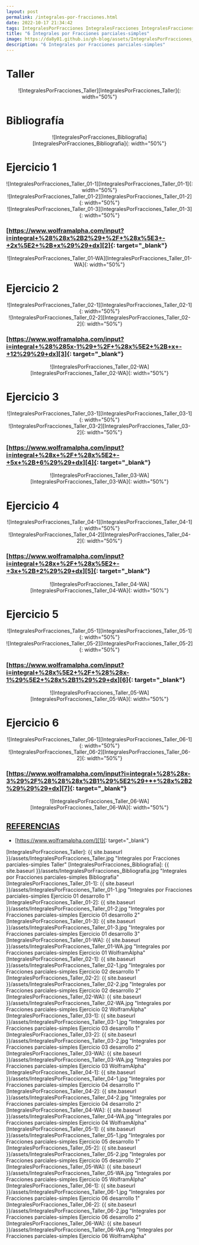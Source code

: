 ```yaml
---
layout: post
permalink: /integrales-por-fracciones.html
date: 2022-10-17 21:34:42
tags: IntegralesPorFracciones IntegralesFracciones IntegralesFraccionesParcialesSimples "6 Integrales por Fracciones parciales-simples" Integrales Fracciones ParcialesSimples math mathematics calculus matemáticas cálculo
title: "6 Integrales por Fracciones parciales-simples"
image: https://da8y01.github.io/gh-blog/assets/IntegralesPorFracciones_Bibliografia.jpg
description: "6 Integrales por Fracciones parciales-simples"
---
```



# Taller
<div style="text-align:center" markdown="1">
![IntegralesPorFracciones_Taller][IntegralesPorFracciones_Taller]{: width="50%"}
</div>

# Bibliografía
<div style="text-align:center" markdown="1">
![IntegralesPorFracciones_Bibliografia][IntegralesPorFracciones_Bibliografia]{: width="50%"}
</div>


# Ejercicio 1
<div style="text-align:center" markdown="1">
![IntegralesPorFracciones_Taller_01-1][IntegralesPorFracciones_Taller_01-1]{: width="50%"}
</div>
<div style="text-align:center" markdown="1">
![IntegralesPorFracciones_Taller_01-2][IntegralesPorFracciones_Taller_01-2]{: width="50%"}
</div>
<div style="text-align:center" markdown="1">
![IntegralesPorFracciones_Taller_01-3][IntegralesPorFracciones_Taller_01-3]{: width="50%"}
</div>

### [https://www.wolframalpha.com/input?i=integral+%28%28x%2B2%29+%2F+%28x%5E3+-+2x%5E2+%2B+x%29%29+dx][2]{: target="_blank"}
<div style="text-align:center" markdown="1">
![IntegralesPorFracciones_Taller_01-WA][IntegralesPorFracciones_Taller_01-WA]{: width="50%"}
</div>


# Ejercicio 2
<div style="text-align:center" markdown="1">
![IntegralesPorFracciones_Taller_02-1][IntegralesPorFracciones_Taller_02-1]{: width="50%"}
</div>
<div style="text-align:center" markdown="1">
![IntegralesPorFracciones_Taller_02-2][IntegralesPorFracciones_Taller_02-2]{: width="50%"}
</div>

### [https://www.wolframalpha.com/input?i=integral+%28%285x-1%29+%2F+%28x%5E2+%2B+x+-+12%29%29+dx][3]{: target="_blank"}
<div style="text-align:center" markdown="1">
![IntegralesPorFracciones_Taller_02-WA][IntegralesPorFracciones_Taller_02-WA]{: width="50%"}
</div>


# Ejercicio 3
<div style="text-align:center" markdown="1">
![IntegralesPorFracciones_Taller_03-1][IntegralesPorFracciones_Taller_03-1]{: width="50%"}
</div>
<div style="text-align:center" markdown="1">
![IntegralesPorFracciones_Taller_03-2][IntegralesPorFracciones_Taller_03-2]{: width="50%"}
</div>

### [https://www.wolframalpha.com/input?i=integral+%28x+%2F+%28x%5E2+-+5x+%2B+6%29%29+dx][4]{: target="_blank"}
<div style="text-align:center" markdown="1">
![IntegralesPorFracciones_Taller_03-WA][IntegralesPorFracciones_Taller_03-WA]{: width="50%"}
</div>


# Ejercicio 4
<div style="text-align:center" markdown="1">
![IntegralesPorFracciones_Taller_04-1][IntegralesPorFracciones_Taller_04-1]{: width="50%"}
</div>
<div style="text-align:center" markdown="1">
![IntegralesPorFracciones_Taller_04-2][IntegralesPorFracciones_Taller_04-2]{: width="50%"}
</div>

### [https://www.wolframalpha.com/input?i=integral+%28x+%2F+%28x%5E2+-+3x+%2B+2%29%29+dx][5]{: target="_blank"}
<div style="text-align:center" markdown="1">
![IntegralesPorFracciones_Taller_04-WA][IntegralesPorFracciones_Taller_04-WA]{: width="50%"}
</div>


# Ejercicio 5
<div style="text-align:center" markdown="1">
![IntegralesPorFracciones_Taller_05-1][IntegralesPorFracciones_Taller_05-1]{: width="50%"}
</div>
<div style="text-align:center" markdown="1">
![IntegralesPorFracciones_Taller_05-2][IntegralesPorFracciones_Taller_05-2]{: width="50%"}
</div>

### [https://www.wolframalpha.com/input?i=integral+%28x%5E2+%2F+%28%28x-1%29%5E2+%28x%2B1%29%29+dx][6]{: target="_blank"}
<div style="text-align:center" markdown="1">
![IntegralesPorFracciones_Taller_05-WA][IntegralesPorFracciones_Taller_05-WA]{: width="50%"}
</div>


# Ejercicio 6
<div style="text-align:center" markdown="1">
![IntegralesPorFracciones_Taller_06-1][IntegralesPorFracciones_Taller_06-1]{: width="50%"}
</div>
<div style="text-align:center" markdown="1">
![IntegralesPorFracciones_Taller_06-2][IntegralesPorFracciones_Taller_06-2]{: width="50%"}
</div>

### [https://www.wolframalpha.com/input?i=integral+%28%28x-3%29%2F%28%28%28x%2B1%29%5E2%29+*+%28x%2B2%29%29%29+dx][7]{: target="_blank"}
<div style="text-align:center" markdown="1">
![IntegralesPorFracciones_Taller_06-WA][IntegralesPorFracciones_Taller_06-WA]{: width="50%"}
</div>


## <span id="referencias">[REFERENCIAS](#referencias)</span>
* [https://www.wolframalpha.com/][1]{: target="_blank"}


[1]: https://www.wolframalpha.com/
[2]: https://www.wolframalpha.com/input?i=integral+%28%28x%2B2%29+%2F+%28x%5E3+-+2x%5E2+%2B+x%29%29+dx
[3]: https://www.wolframalpha.com/input?i=integral+%28%285x-1%29+%2F+%28x%5E2+%2B+x+-+12%29%29+dx
[4]: https://www.wolframalpha.com/input?i=integral+%28x+%2F+%28x%5E2+-+5x+%2B+6%29%29+dx
[5]: https://www.wolframalpha.com/input?i=integral+%28x+%2F+%28x%5E2+-+3x+%2B+2%29%29+dx
[6]: https://www.wolframalpha.com/input?i=integral+%28x%5E2+%2F+%28%28x-1%29%5E2+%28x%2B1%29%29+dx
[7]: https://www.wolframalpha.com/input?i=integral+%28%28x-3%29%2F%28%28%28x%2B1%29%5E2%29+*+%28x%2B2%29%29%29+dx

[IntegralesPorFracciones_Taller]: {{ site.baseurl }}/assets/IntegralesPorFracciones_Taller.jpg "Integrales por Fracciones parciales-simples Taller"
[IntegralesPorFracciones_Bibliografia]: {{ site.baseurl }}/assets/IntegralesPorFracciones_Bibliografia.jpg "Integrales por Fracciones parciales-simples Bibliografia"
[IntegralesPorFracciones_Taller_01-1]: {{ site.baseurl }}/assets/IntegralesPorFracciones_Taller_01-1.jpg "Integrales por Fracciones parciales-simples Ejercicio 01 desarrollo 1"
[IntegralesPorFracciones_Taller_01-2]: {{ site.baseurl }}/assets/IntegralesPorFracciones_Taller_01-2.jpg "Integrales por Fracciones parciales-simples Ejercicio 01 desarrollo 2"
[IntegralesPorFracciones_Taller_01-3]: {{ site.baseurl }}/assets/IntegralesPorFracciones_Taller_01-3.jpg "Integrales por Fracciones parciales-simples Ejercicio 01 desarrollo 3"
[IntegralesPorFracciones_Taller_01-WA]: {{ site.baseurl }}/assets/IntegralesPorFracciones_Taller_01-WA.jpg "Integrales por Fracciones parciales-simples Ejercicio 01 WolframAlpha"
[IntegralesPorFracciones_Taller_02-1]: {{ site.baseurl }}/assets/IntegralesPorFracciones_Taller_02-1.jpg "Integrales por Fracciones parciales-simples Ejercicio 02 desarrollo 1"
[IntegralesPorFracciones_Taller_02-2]: {{ site.baseurl }}/assets/IntegralesPorFracciones_Taller_02-2.jpg "Integrales por Fracciones parciales-simples Ejercicio 02 desarrollo 2"
[IntegralesPorFracciones_Taller_02-WA]: {{ site.baseurl }}/assets/IntegralesPorFracciones_Taller_02-WA.jpg "Integrales por Fracciones parciales-simples Ejercicio 02 WolframAlpha"
[IntegralesPorFracciones_Taller_03-1]: {{ site.baseurl }}/assets/IntegralesPorFracciones_Taller_03-1.jpg "Integrales por Fracciones parciales-simples Ejercicio 03 desarrollo 1"
[IntegralesPorFracciones_Taller_03-2]: {{ site.baseurl }}/assets/IntegralesPorFracciones_Taller_03-2.jpg "Integrales por Fracciones parciales-simples Ejercicio 03 desarrollo 2"
[IntegralesPorFracciones_Taller_03-WA]: {{ site.baseurl }}/assets/IntegralesPorFracciones_Taller_03-WA.jpg "Integrales por Fracciones parciales-simples Ejercicio 03 WolframAlpha"
[IntegralesPorFracciones_Taller_04-1]: {{ site.baseurl }}/assets/IntegralesPorFracciones_Taller_04-1.jpg "Integrales por Fracciones parciales-simples Ejercicio 04 desarrollo 1"
[IntegralesPorFracciones_Taller_04-2]: {{ site.baseurl }}/assets/IntegralesPorFracciones_Taller_04-2.jpg "Integrales por Fracciones parciales-simples Ejercicio 04 desarrollo 2"
[IntegralesPorFracciones_Taller_04-WA]: {{ site.baseurl }}/assets/IntegralesPorFracciones_Taller_04-WA.jpg "Integrales por Fracciones parciales-simples Ejercicio 04 WolframAlpha"
[IntegralesPorFracciones_Taller_05-1]: {{ site.baseurl }}/assets/IntegralesPorFracciones_Taller_05-1.jpg "Integrales por Fracciones parciales-simples Ejercicio 05 desarrollo 1"
[IntegralesPorFracciones_Taller_05-2]: {{ site.baseurl }}/assets/IntegralesPorFracciones_Taller_05-2.jpg "Integrales por Fracciones parciales-simples Ejercicio 05 desarrollo 2"
[IntegralesPorFracciones_Taller_05-WA]: {{ site.baseurl }}/assets/IntegralesPorFracciones_Taller_05-WA.jpg "Integrales por Fracciones parciales-simples Ejercicio 05 WolframAlpha"
[IntegralesPorFracciones_Taller_06-1]: {{ site.baseurl }}/assets/IntegralesPorFracciones_Taller_06-1.jpg "Integrales por Fracciones parciales-simples Ejercicio 06 desarrollo 1"
[IntegralesPorFracciones_Taller_06-2]: {{ site.baseurl }}/assets/IntegralesPorFracciones_Taller_06-2.jpg "Integrales por Fracciones parciales-simples Ejercicio 06 desarrollo 2"
[IntegralesPorFracciones_Taller_06-WA]: {{ site.baseurl }}/assets/IntegralesPorFracciones_Taller_06-WA.png "Integrales por Fracciones parciales-simples Ejercicio 06 WolframAlpha"
